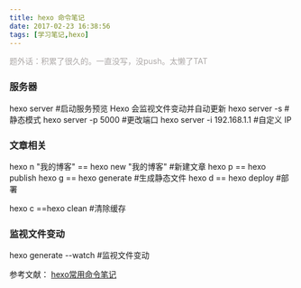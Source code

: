 ```yaml
---
title: hexo 命令笔记
date: 2017-02-23 16:38:56
tags: [学习笔记,hexo]
---
```


<font style="color: rgb(172,168,167)">题外话：积累了很久的。一直没写，没push。太懒了TAT</font>
### 服务器

hexo server  #启动服务预览 Hexo 会监视文件变动并自动更新
hexo server -s  #静态模式
hexo server -p 5000  #更改端口
hexo server -i 192.168.1.1  #自定义 IP

### 文章相关
<!--more-->

hexo n "我的博客" == hexo new "我的博客" #新建文章
hexo p == hexo publish
hexo g == hexo generate #生成静态文件
hexo d == hexo deploy #部署

hexo c ==hexo clean  #清除缓存

### 监视文件变动

hexo generate --watch #监视文件变动

参考文献： [hexo常用命令笔记](https://segmentfault.com/a/1190000002632530)

<!--more-->